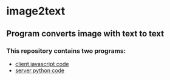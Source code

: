 # image2text
## Program converts image with text to text
  
  
### This repository contains two programs:  
  * [client javascript code](https://github.com/techtechnikov/image2text/tree/master/client)
  * [server python code](https://github.com/techtechnikov/image2text/tree/master/server)


